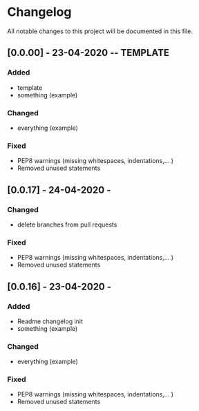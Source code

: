 # Changelog
All notable changes to this project will be documented in this file.

## [0.0.00] - 23-04-2020 -- TEMPLATE
### Added
  - template
  - something (example)
### Changed
  - everything (example)
### Fixed
  - PEP8 warnings (missing whitespaces, indentations,... )
  - Removed unused statements
  
## [0.0.17] - 24-04-2020 -
### Changed
  - delete branches from pull requests
### Fixed
  - PEP8 warnings (missing whitespaces, indentations,... )
  - Removed unused statements
  
## [0.0.16] - 23-04-2020 -
### Added
  - Readme changelog init
  - something (example)
### Changed
  - everything (example)
### Fixed
  - PEP8 warnings (missing whitespaces, indentations,... )
  - Removed unused statements
